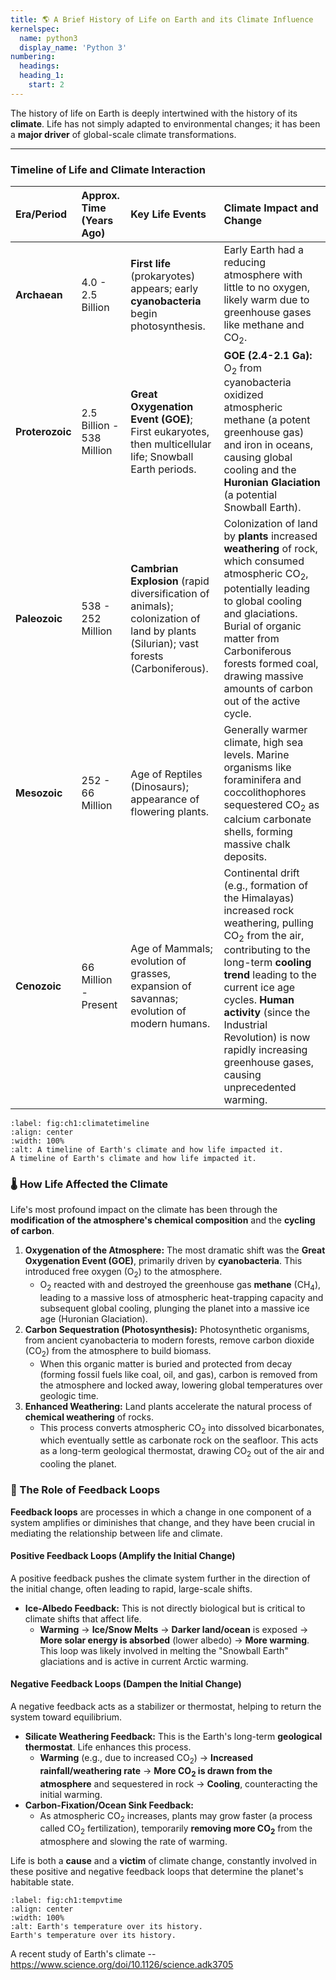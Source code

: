 ```yaml
---
title: 🌎 A Brief History of Life on Earth and its Climate Influence
kernelspec:
  name: python3
  display_name: 'Python 3'
numbering:
  headings:
  heading_1:
    start: 2
---
```


The history of life on Earth is deeply intertwined with the history of its **climate**. Life has not simply adapted to environmental changes; it has been a **major driver** of global-scale climate transformations.

---

### Timeline of Life and Climate Interaction

| Era/Period | Approx. Time (Years Ago) | Key Life Events | Climate Impact and Change |
| :--- | :--- | :--- | :--- |
| **Archaean** | 4.0 - 2.5 Billion | **First life** (prokaryotes) appears; early **cyanobacteria** begin photosynthesis. | Early Earth had a reducing atmosphere with little to no oxygen, likely warm due to greenhouse gases like methane and $\text{CO}_2$. |
| **Proterozoic** | 2.5 Billion - 538 Million | **Great Oxygenation Event (GOE)**; First eukaryotes, then multicellular life; Snowball Earth periods. | **GOE (2.4-2.1 Ga):** $\text{O}_2$ from cyanobacteria oxidized atmospheric methane (a potent greenhouse gas) and iron in oceans, causing global cooling and the **Huronian Glaciation** (a potential Snowball Earth). |
| **Paleozoic** | 538 - 252 Million | **Cambrian Explosion** (rapid diversification of animals); colonization of land by plants (Silurian); vast forests (Carboniferous). | Colonization of land by **plants** increased **weathering** of rock, which consumed atmospheric $\text{CO}_2$, potentially leading to global cooling and glaciations. Burial of organic matter from Carboniferous forests formed coal, drawing massive amounts of carbon out of the active cycle. |
| **Mesozoic** | 252 - 66 Million | Age of Reptiles (Dinosaurs); appearance of flowering plants. | Generally warmer climate, high sea levels. Marine organisms like foraminifera and coccolithophores sequestered $\text{CO}_2$ as calcium carbonate shells, forming massive chalk deposits. |
| **Cenozoic** | 66 Million - Present | Age of Mammals; evolution of grasses, expansion of savannas; evolution of modern humans. | Continental drift (e.g., formation of the Himalayas) increased rock weathering, pulling $\text{CO}_2$ from the air, contributing to the long-term **cooling trend** leading to the current ice age cycles. **Human activity** (since the Industrial Revolution) is now rapidly increasing greenhouse gases, causing unprecedented warming. |

```{figure} ../figures\ch1\timeline_AI.jpg
:label: fig:ch1:climatetimeline
:align: center
:width: 100%
:alt: A timeline of Earth's climate and how life impacted it.
A timeline of Earth's climate and how life impacted it.
```

### 🌡️ How Life Affected the Climate

Life's most profound impact on the climate has been through the **modification of the atmosphere's chemical composition** and the **cycling of carbon**.

1.  **Oxygenation of the Atmosphere:** The most dramatic shift was the **Great Oxygenation Event (GOE)**, primarily driven by **cyanobacteria**. This introduced free oxygen ($\text{O}_2$) to the atmosphere.
    * $\text{O}_2$ reacted with and destroyed the greenhouse gas **methane** ($\text{CH}_4$), leading to a massive loss of atmospheric heat-trapping capacity and subsequent global cooling, plunging the planet into a massive ice age (Huronian Glaciation).
2.  **Carbon Sequestration (Photosynthesis):** Photosynthetic organisms, from ancient cyanobacteria to modern forests, remove carbon dioxide ($\text{CO}_2$) from the atmosphere to build biomass.
    * When this organic matter is buried and protected from decay (forming fossil fuels like coal, oil, and gas), carbon is removed from the atmosphere and locked away, lowering global temperatures over geologic time.
3.  **Enhanced Weathering:** Land plants accelerate the natural process of **chemical weathering** of rocks.
    * This process converts atmospheric $\text{CO}_2$ into dissolved bicarbonates, which eventually settle as carbonate rock on the seafloor. This acts as a long-term geological thermostat, drawing $\text{CO}_2$ out of the air and cooling the planet.

### 🔁 The Role of Feedback Loops

**Feedback loops** are processes in which a change in one component of a system amplifies or diminishes that change, and they have been crucial in mediating the relationship between life and climate.

#### **Positive Feedback Loops (Amplify the Initial Change)**

A positive feedback pushes the climate system further in the direction of the initial change, often leading to rapid, large-scale shifts.

* **Ice-Albedo Feedback:** This is not directly biological but is critical to climate shifts that affect life.
    * **Warming** $\rightarrow$ **Ice/Snow Melts** $\rightarrow$ **Darker land/ocean** is exposed $\rightarrow$ **More solar energy is absorbed** (lower albedo) $\rightarrow$ **More warming**. This loop was likely involved in melting the "Snowball Earth" glaciations and is active in current Arctic warming.

#### **Negative Feedback Loops (Dampen the Initial Change)**

A negative feedback acts as a stabilizer or thermostat, helping to return the system toward equilibrium.

* **Silicate Weathering Feedback:** This is the Earth's long-term **geological thermostat**. Life enhances this process.
    * **Warming** (e.g., due to increased $\text{CO}_2$) $\rightarrow$ **Increased rainfall/weathering rate** $\rightarrow$ **More $\text{CO}_2$ is drawn from the atmosphere** and sequestered in rock $\rightarrow$ **Cooling**, counteracting the initial warming.
* **Carbon-Fixation/Ocean Sink Feedback:**
    * As atmospheric $\text{CO}_2$ increases, plants may grow faster (a process called $\text{CO}_2$ fertilization), temporarily **removing more $\text{CO}_2$** from the atmosphere and slowing the rate of warming.

Life is both a **cause** and a **victim** of climate change, constantly involved in these positive and negative feedback loops that determine the planet's habitable state.

```{figure} ../figures\ch1\science.adk3705-fa.jpg
:label: fig:ch1:tempvtime
:align: center
:width: 100%
:alt: Earth's temperature over its history.
Earth's temperature over its history.
```

A recent study of Earth's climate -- https://www.science.org/doi/10.1126/science.adk3705